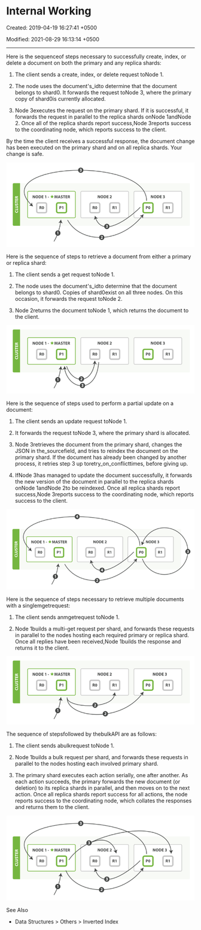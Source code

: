 # Internal Working

Created: 2019-04-19 16:27:41 +0500

Modified: 2021-08-29 16:13:14 +0500

---

Here is the sequenceof steps necessary to successfully create, index, or delete a document on both the primary and any replica shards:

1.  The client sends a create, index, or delete request toNode 1.

2.  The node uses the document's_idto determine that the document belongs to shard0. It forwards the request toNode 3, where the primary copy of shard0is currently allocated.

3.  Node 3executes the request on the primary shard. If it is successful, it forwards the request in parallel to the replica shards onNode 1andNode 2. Once all of the replica shards report success,Node 3reports success to the coordinating node, which reports success to the client.



By the time the client receives a successful response, the document change has been executed on the primary shard and on all replica shards. Your change is safe.

![Creating, indexing or deleting a single document](../../media/Technologies-Elasticsearch-Internal-Working-image1.png)



Here is the sequence of steps to retrieve a document from either a primary or replica shard:

1.  The client sends a get request toNode 1.

2.  The node uses the document's_idto determine that the document belongs to shard0. Copies of shard0exist on all three nodes. On this occasion, it forwards the request toNode 2.

3.  Node 2returns the document toNode 1, which returns the document to the client.

![Retrieving a single document](../../media/Technologies-Elasticsearch-Internal-Working-image2.png)



Here is the sequence of steps used to perform a partial update on a document:

1.  The client sends an update request toNode 1.

2.  It forwards the request toNode 3, where the primary shard is allocated.

3.  Node 3retrieves the document from the primary shard, changes the JSON in the_sourcefield, and tries to reindex the document on the primary shard. If the document has already been changed by another process, it retries step 3 up toretry_on_conflicttimes, before giving up.

4.  IfNode 3has managed to update the document successfully, it forwards the new version of the document in parallel to the replica shards onNode 1andNode 2to be reindexed. Once all replica shards report success,Node 3reports success to the coordinating node, which reports success to the client.

![Partial updates to a document](../../media/Technologies-Elasticsearch-Internal-Working-image3.png)

Here is the sequence of steps necessary to retrieve multiple documents with a singlemgetrequest:

1.  The client sends anmgetrequest toNode 1.

2.  Node 1builds a multi-get request per shard, and forwards these requests in parallel to the nodes hosting each required primary or replica shard. Once all replies have been received,Node 1builds the response and returns it to the client.

![Retrieving multiple documents with mget](../../media/Technologies-Elasticsearch-Internal-Working-image4.png)

The sequence of stepsfollowed by thebulkAPI are as follows:

1.  The client sends abulkrequest toNode 1.

2.  Node 1builds a bulk request per shard, and forwards these requests in parallel to the nodes hosting each involved primary shard.

3.  The primary shard executes each action serially, one after another. As each action succeeds, the primary forwards the new document (or deletion) to its replica shards in parallel, and then moves on to the next action. Once all replica shards report success for all actions, the node reports success to the coordinating node, which collates the responses and returns them to the client.

![Multiple document changes with bulk](../../media/Technologies-Elasticsearch-Internal-Working-image5.png)



See Also
-   Data Structures > Others > Inverted Index






